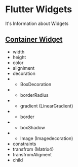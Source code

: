 
# Flutter Widgets 

It's Information about Widgets

## [Container Widget](https://github.com/abraralidev/Flutter-Widgets/blob/main/lib/Widgets/container_widget.dart)
- width
- height
- color
- aligniment
- decoration
- - BoxDecoration
- - borderRadius
- - gradient (LinearGradient)
- - border
- - boxShadow
- - Image (Imagedecoration) 
- constraints
- transfrom (Matrix4)
- transfromAligment
- child


